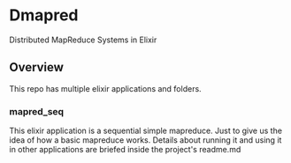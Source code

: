 # Dmapred
Distributed MapReduce Systems in Elixir

## Overview
This repo has multiple elixir applications and folders.
 ### mapred_seq
 This elixir application is a sequential simple mapreduce. Just to give us the idea
 of how a basic mapreduce works. Details about running it and using it in other applications are briefed inside the project's readme.md
